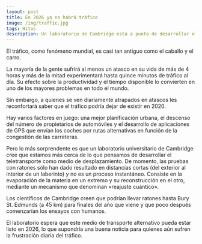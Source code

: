 ```yaml
---
layout: post
title: En 2026 ya no habrá tráfico
image: /img/traffic.jpg
tags: Hitos
description: Un laboratorio de Cambridge está a punto de desarrollar el teletransporte real.
---
```


El tráfico, como fenómeno mundial, es casi tan antiguo como el caballo y el carro.

La mayoría de la gente sufrirá al menos un atasco en su vida de más de 4 horas y más de la mitad experimentará hasta quince minutos de tráfico al día. Su efecto sobre la productividad y el tiempo disponible lo convierten en uno de los mayores problemas en todo el mundo.

Sin embargo, a quienes se ven diariamente atrapados en atascos les reconfortará saber que el tráfico podría dejar de existir en 2020.

Hay varios factores en juego: una mejor planificación urbana, el descenso del número de propietarios de automóviles y el desarrollo de aplicaciones de GPS que envían los coches por rutas alternativas en función de la congestión de las carreteras.

Pero lo más sorprendente es que un laboratorio universitario de Cambridge cree que estamos más cerca de lo que pensamos de desarrollar el teletransporte como medio de desplazamiento. De momento, las pruebas con ratones sólo han dado resultado en distancias cortas (del exterior al interior de un laberinto) y no es un proceso instantáneo. Consiste en la evaporación de la materia en un extremo y su reconstrucción en el otro, mediante un mecanismo que denominan «reajuste cuántico».

Los científicos de Cambridge creen que podrían llevar ratones hasta Bury St. Edmunds (a 45 km) para finales del año que viene y que poco después comenzarían los ensayos con humanos.

El laboratorio espera que este medio de transporte alternativo pueda estar listo en 2026, lo que supondría una buena noticia para quienes aún sufren la frustración diaria del tráfico.
